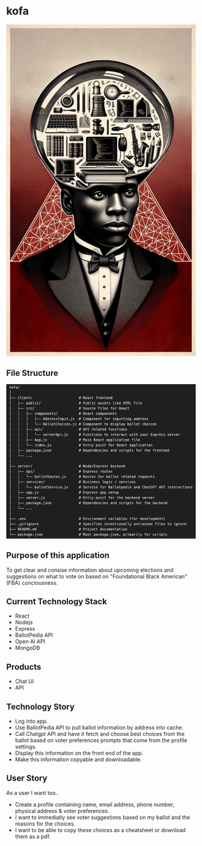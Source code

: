# kofa
![Kofa Icon](imgs/kofa.png)

## File Structure
![Kofa File Structure](imgs/kofa-file-structure.png)

## Purpose of this application
To get clear and consise information about upcoming elections and suggestions on what to vote on based on "Foundational Black American" (FBA) conciousness. 

## Current Technology Stack
- React
- Nodejs
- Express
- BallotPedia API
- Open AI API
- MongoDB

## Products
- Chat UI
- API

## Technology Story
- Log into app.
- Use BallotPedia API to pull ballot information by address into cache.
- Call Chatgpt API and have it fetch and choose best choices from the ballot based on voter preferences prompts that come from the profile settings.
- Display this information on the front end of the app.
- Make this information copyable and downloadable.

## User Story
As a user I want too..

- Create a profile containing name, email address, phone number, physical address & voter preferences. 
- I want to immediatly see voter suggestions based on my ballot and the reasons for the choices.
- I want to be able to copy these choices as a cheatsheet or download them as a pdf.